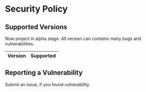 # Security Policy

## Supported Versions

Now project in alpha stage. All version can contains many bugs and vulnerabilities.

| Version | Supported          |
| ------- | ------------------ |


## Reporting a Vulnerability

Submit an issue, if you found vulnerability.
